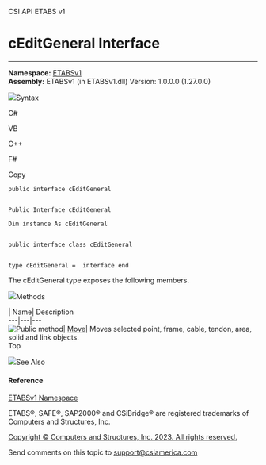 ﻿

CSI API ETABS v1

# cEditGeneral Interface  
  
---  
  
**Namespace:** [ETABSv1](2780f1b8-2033-5289-2298-1cdb2a7508d9.htm)  
**Assembly:** ETABSv1 (in ETABSv1.dll) Version: 1.0.0.0 (1.27.0.0)

![](../icons/SectionExpanded.png)Syntax

C#

VB

C++

F#

Copy

    
    
    public interface cEditGeneral
    
    
    Public Interface cEditGeneral
    
    Dim instance As cEditGeneral
    
    
    public interface class cEditGeneral
    
    
    type cEditGeneral =  interface end

The cEditGeneral type exposes the following members.

![](../icons/SectionExpanded.png)Methods

| Name| Description  
---|---|---  
![Public method](../icons/pubmethod.gif)|
[Move](7ccff748-06f8-fa7e-20fd-636ca684b423.htm)|  Moves selected point,
frame, cable, tendon, area, solid and link objects.  
Top

![](../icons/SectionExpanded.png)See Also

#### Reference

[ETABSv1 Namespace](2780f1b8-2033-5289-2298-1cdb2a7508d9.htm)

ETABS®, SAFE®, SAP2000® and CSiBridge® are registered trademarks of Computers
and Structures, Inc.  

[Copyright © Computers and Structures, Inc. 2023. All rights
reserved.](http://www.csiamerica.com)

Send comments on this topic to
[support@csiamerica.com](mailto:support%40csiamerica.com?Subject=CSI%20API%20ETABS%20v1)

